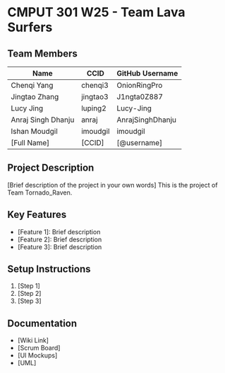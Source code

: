 # CMPUT 301 W25 - Team Lava Surfers

## Team Members

| Name               | CCID     | GitHub Username  |
|--------------------|----------|------------------|
| Chenqi Yang        | chenqi3  | OnionRingPro     |
| Jingtao Zhang      | jingtao3 | J1ngta0Z887      |
| Lucy Jing          | luping2  | Lucy-Jing        |
| Anraj Singh Dhanju        | anraj   | AnrajSinghDhanju     |
| Ishan Moudgil      | imoudgil | imoudgil         |
| [Full Name]        | [CCID]   | [@username]      |

## Project Description

[Brief description of the project in your own words]
This is the project of Team Tornado_Raven.

## Key Features

- [Feature 1]: Brief description
- [Feature 2]: Brief description
- [Feature 3]: Brief description

## Setup Instructions

1. [Step 1]
2. [Step 2]
3. [Step 3]

## Documentation

- [Wiki Link]
- [Scrum Board]
- [UI Mockups]
- [UML]
